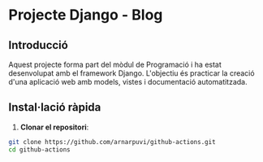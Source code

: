 # Projecte Django - Blog

## Introducció

Aquest projecte forma part del mòdul de Programació i ha estat desenvolupat amb el framework Django. L'objectiu és practicar la creació d'una aplicació web amb models, vistes i documentació automatitzada.

## Instal·lació ràpida

1. **Clonar el repositori**:

```bash
git clone https://github.com/arnarpuvi/github-actions.git
cd github-actions
